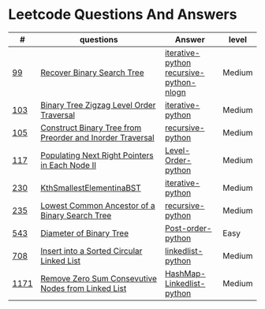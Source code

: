 # Leetcode Questions And Answers
| # | questions | Answer | level |
|---|-----------|--------|-------|
|[99](https://leetcode.com/problems/recover-binary-search-tree/)|[Recover Binary Search Tree](python/99RecoverBinarySearchTree/question.md)|[iterative-python](python/99RecoverBinarySearchTree/iterative.py)<br/>[recursive-python-nlogn](python/99RecoverBinarySearchTree/recursive.py)|Medium|
|[103](https://leetcode.com/problems/binary-tree-zigzag-level-order-traversal/)|[Binary Tree Zigzag Level Order Traversal](python/103BinaryTreeZigzagLevelOrderTraversal/question.md)|[iterative-python](python/103BinaryTreeZigzagLevelOrderTraversal/iterative.py)|Medium|
|[105](https://leetcode.com/problems/construct-binary-tree-from-preorder-and-inorder-traversal/)|[Construct Binary Tree from Preorder and Inorder Traversal](python/105ConstructBinaryTreefromPreorderandInorderTraversal/question.md)|[recursive-python](python/105ConstructBinaryTreefromPreorderandInorderTraversal/recursive.py)|Medium|
|[117](https://leetcode.com/problems/populating-next-right-pointers-in-each-node-ii/)|[Populating Next Right Pointers in Each Node II](python/117PopulatingNextRightPointersinEachNodeII/question.md)|[Level-Order-python](python/117PopulatingNextRightPointersinEachNodeII/levelOrder.py)|Medium|
|[230](https://leetcode.com/problems/kth-smallest-element-in-a-bst/)|[KthSmallestElementinaBST](python/230KthSmallestElementinaBST/question.md)|[iterative-python](python/230KthSmallestElementinaBST/iterative.py)|Medium|
|[235](https://leetcode.com/problems/lowest-common-ancestor-of-a-binary-search-tree/)|[Lowest Common Ancestor of a Binary Search Tree](python/235LowestCommonAncestorofaBinarySearcgTree/question.md)|[recursive-python](python/235LowestCommonAncestorofaBinarySearcgTree/recursive.py)|Medium|
|[543](https://leetcode.com/problems/diameter-of-binary-tree/)|[Diameter of Binary Tree](python/543DiameterofBinaryTree/question.md)|[Post-order-python](python/543DiameterofBinaryTree/post_order.py)|Easy|
|[708](https://leetcode.com/problems/insert-into-a-sorted-circular-linked-list/)|[Insert into a Sorted Circular Linked List](python/708InsertintoSortedCircularLinkedLIst/questionn.md)|[linkedlist-python](linkedlist.py)|Medium|
|[1171](https://leetcode.com/problems/remove-zero-sum-consecutive-nodes-from-linked-list/)|[Remove Zero Sum Consevutive Nodes from Linked List](python/1171RemoveZeroSumConsecutiveNodesfromLinkedList/question.md)|[HashMap-Linkedlist-python](python/1171RemoveZeroSumConsecutiveNodesfromLinkedList/hashmap_linkedlist_python.py)|Medium|

